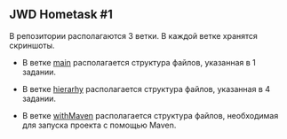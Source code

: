 ## JWD Hometask #1

В репозитории располагаются 3 ветки. В каждой ветке хранятся скриншоты.

- В ветке [main](https://github.com/PavelSidorovich/hometask1/tree/main) располагается структура файлов, указанная в 1 задании.

- В ветке [hierarhy](https://github.com/PavelSidorovich/hometask1/tree/hierarhy) располагается структура файлов, указанная в 4 задании.

- В ветке [withMaven](https://github.com/PavelSidorovich/hometask1/tree/withMaven) располагается структура файлов, необходимая для запуска проекта с помощью Maven.
